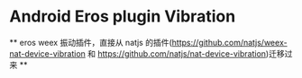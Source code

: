 # Android Eros plugin Vibration

** eros weex 振动插件，直接从 natjs 的插件(https://github.com/natjs/weex-nat-device-vibration 和
https://github.com/natjs/nat-device-vibration)迁移过来 **
